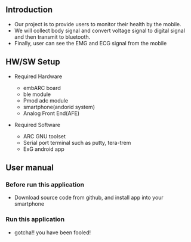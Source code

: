 ## Introduction

- Our project is to provide users to monitor their health by the mobile. 
- We will collect body signal and convert voltage signal to digital signal and then transmit to bluetooth.
- Finally, user can see the EMG and ECG signal from the mobile

## HW/SW Setup

* Required Hardware
  - embARC board
  - ble module
  - Pmod adc module
  - smartphone(andorid system)
  - Analog Front End(AFE)

* Required Software
  - ARC GNU toolset
  - Serial port terminal such as putty, tera-trem
  - ExG android app

## User manual

### Before run this application

- Download source code from github, and install app into your smartphone

### Run this application

- gotcha!! you have been fooled!
